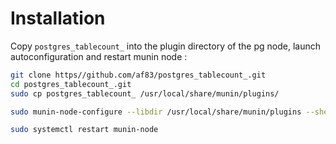 # Installation

Copy `postgres_tablecount_` into the plugin directory of the pg node, launch autoconfiguration and restart munin node :

```bash
git clone https//github.com/af83/postgres_tablecount_.git
cd postgres_tablecount_.git
sudo cp postgres_tablecount_ /usr/local/share/munin/plugins/

sudo munin-node-configure --libdir /usr/local/share/munin/plugins --shell | sudo bash

sudo systemctl restart munin-node
```
